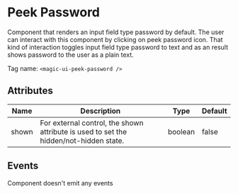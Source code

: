 # Peek Password

Component that renders an input field type password by default. The user
can interact with this component by clicking on peek password icon. That
kind of interaction toggles input field type password to text and as an
result shows password to the user as a plain text.

Tag name: `<magic-ui-peek-password />`

## Attributes

| Name  | Description                                                                           | Type    | Default |
| ----- | ------------------------------------------------------------------------------------- | ------- | ------- |
| shown | For external control, the shown attribute is used to set the hidden/not-hidden state. | boolean | false   |

## Events

Component doesn't emit any events
